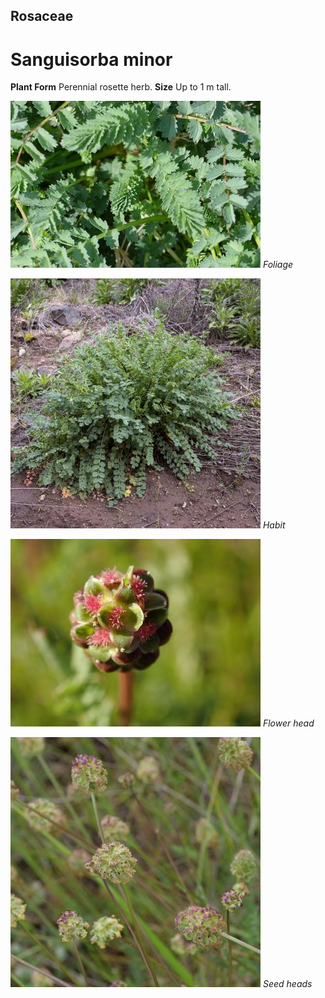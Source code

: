 ## Rosaceae
# Sanguisorba minor

**Plant Form** Perennial rosette herb. **Size** Up to 1 m tall.


![Foliage](2674_P6840843.jpg)
   *Foliage* 

![Habit](62711__DSC2764.jpg)
   *Habit* 

![Flower head](1385_PA182488.jpg)
   *Flower head* 

![Seed heads](63991_P1031331.jpg)
   *Seed heads* 

